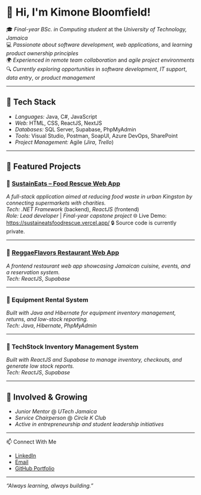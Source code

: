 # 👋 Hi, I'm Kimone Bloomfield!

🎓 *Final-year BSc. in Computing student* at the *University of Technology, Jamaica*  
💻 *Passionate about software development, web applications*, and *learning product ownership principles*  
🌍 *Experienced in remote team collaboration* and *agile project environments*  
🔍 *Currently exploring opportunities* in *software development*, *IT support*, *data entry*, or *product management*

---

## 🔧 Tech Stack

- *Languages:* Java, C#, JavaScript  
- *Web:* HTML, CSS, ReactJS, NextJS  
- *Databases:* SQL Server, Supabase, PhpMyAdmin  
- *Tools:* Visual Studio, Postman, SoapUI, Azure DevOps, SharePoint  
- *Project Management:* Agile (*Jira*, *Trello*)

---

## 🚀 Featured Projects

### 🌱 [SustainEats – Food Rescue Web App](#)
*A full-stack application aimed at reducing food waste in urban Kingston by connecting supermarkets with charities.*  
*Tech:* *.NET Framework* (backend), *ReactJS* (frontend)  
*Role:* *Lead developer* | *Final-year capstone project*
🌐 Live Demo: https://sustaineatsfoodrescue.vercel.app/
🔒 Source code is currently private.

---

### 🍲 [ReggaeFlavors Restaurant Web App](https://github.com/Kimone-Bloomfield)
*A frontend restaurant web app showcasing Jamaican cuisine, events, and a reservation system.*  
*Tech:* *ReactJS*, *Supabase*

---

### 🧰 Equipment Rental System  
*Built with Java and Hibernate for equipment inventory management, returns, and low-stock reporting.*  
*Tech:* *Java*, *Hibernate*, *PhpMyAdmin*

---

### 🧰 TechStock Inventory Management System  
*Built with ReactJS and Supabase to manage inventory, checkouts, and generate low stock reports.*  
*Tech:* *ReactJS*, *Supabase*

---

## 🌱 Involved & Growing

- *Junior Mentor* @ *UTech Jamaica*  
- *Service Chairperson* @ *Circle K Club*  
- *Active in entrepreneurship and student leadership initiatives*

---

📫 Connect With Me

- [LinkedIn](https://www.linkedin.com/in/kimone-bloomfield-22777a2a0/)
- [Email](mailto:kimonebloomfield46@gmail.com)
- [GitHub Portfolio](https://github.com/Kimone-Bloomfield)

---

_“Always learning, always building.”_

